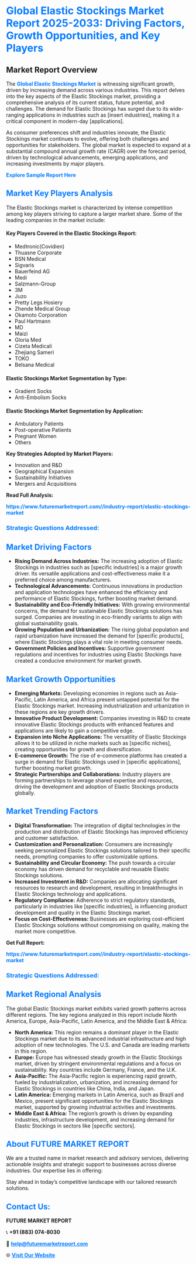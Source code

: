 <h1 style="color: #007BFF;">Global Elastic Stockings Market Report 2025-2033: Driving Factors, Growth Opportunities, and Key Players</h1>

<section id="overview">
<h2>Market Report Overview</h2>
<p>The <a href="https://www.futuremarketreport.com//industry-report/elastic-stockings-market" style="color: #007BFF; text-decoration: none;"><strong>Global Elastic Stockings Market</strong></a> is witnessing significant growth, driven by increasing demand across various industries. This report delves into the key aspects of the Elastic Stockings market, providing a comprehensive analysis of its current status, future potential, and challenges. The demand for Elastic Stockings has surged due to its wide-ranging applications in industries such as [insert industries], making it a critical component in modern-day [applications].</p>
<p>As consumer preferences shift and industries innovate, the Elastic Stockings market continues to evolve, offering both challenges and opportunities for stakeholders. The global market is expected to expand at a substantial compound annual growth rate (CAGR) over the forecast period, driven by technological advancements, emerging applications, and increasing investments by major players.</p>
</section>

<section id="overview">
<p><a href="https://www.futuremarketreport.com//request-sample/reportId=80347" style="color: #007BFF; text-decoration: none;"><strong>Explore Sample Report Here</strong></a></p>
</section>

<section id="key-players">
<h2 style="color: #007BFF;">Market Key Players Analysis</h2>
<p>The Elastic Stockings market is characterized by intense competition among key players striving to capture a larger market share. Some of the leading companies in the market include:</p>
<h4>Key Players Covered in the Elastic Stockings Report:</h4>
<ul><li>Medtronic(Covidien)</li><li>Thuasne Corporate</li><li>BSN Medical</li><li>Sigvaris</li><li>Bauerfeind AG</li><li>Medi</li><li>Salzmann-Group</li><li>3M</li><li>Juzo</li><li>Pretty Legs Hosiery</li><li>Zhende Medical Group</li><li>Okamoto Corporation</li><li>Paul Hartmann</li><li>MD</li><li>Maizi</li><li>Gloria Med</li><li>Cizeta Medicali</li><li>Zhejiang Sameri</li><li>TOKO</li><li>Belsana Medical</li></ul>
<h4>Elastic Stockings Market Segmentation by Type:</h4>
<ul><li>Gradient Socks</li><li>Anti-Embolism Socks</li></ul>

<h4>Elastic Stockings Market Segmentation by Application:</h4>
<ul><li>Ambulatory Patients</li><li>Post-operative Patients</li><li>Pregnant Women</li><li>Others</li></ul>
<p><strong>Key Strategies Adopted by Market Players:</strong></p>
<ul>
<li>Innovation and R&D</li>
<li>Geographical Expansion</li>
<li>Sustainability Initiatives</li>
<li>Mergers and Acquisitions</li>
</ul>
</section>

<section>
<p><strong>Read Full Analysis: </strong></p><a href="https://www.futuremarketreport.com//industry-report/elastic-stockings-market" style="color: #007BFF; text-decoration: none;"><strong>https://www.futuremarketreport.com//industry-report/elastic-stockings-market</strong></a>
<h3 style="color: #007BFF;">Strategic Questions Addressed:</h3>
</section>

<section id="driving-factors">
<h2 style="color: #007BFF;">Market Driving Factors</h2>
<ul>
<li><strong>Rising Demand Across Industries:</strong> The increasing adoption of Elastic Stockings in industries such as [specific industries] is a major growth driver. Its versatile applications and cost-effectiveness make it a preferred choice among manufacturers.</li>
<li><strong>Technological Advancements:</strong> Continuous innovations in production and application technologies have enhanced the efficiency and performance of Elastic Stockings, further boosting market demand.</li>
<li><strong>Sustainability and Eco-Friendly Initiatives:</strong> With growing environmental concerns, the demand for sustainable Elastic Stockings solutions has surged. Companies are investing in eco-friendly variants to align with global sustainability goals.</li>
<li><strong>Growing Population and Urbanization:</strong> The rising global population and rapid urbanization have increased the demand for [specific products], where Elastic Stockings plays a vital role in meeting consumer needs.</li>
<li><strong>Government Policies and Incentives:</strong> Supportive government regulations and incentives for industries using Elastic Stockings have created a conducive environment for market growth.</li>
</ul>
</section>

<section id="growth-opportunities">
<h2 style="color: #007BFF;">Market Growth Opportunities</h2>
<ul>
<li><strong>Emerging Markets:</strong> Developing economies in regions such as Asia-Pacific, Latin America, and Africa present untapped potential for the Elastic Stockings market. Increasing industrialization and urbanization in these regions are key growth drivers.</li>
<li><strong>Innovative Product Development:</strong> Companies investing in R&D to create innovative Elastic Stockings products with enhanced features and applications are likely to gain a competitive edge.</li>
<li><strong>Expansion into Niche Applications:</strong> The versatility of Elastic Stockings allows it to be utilized in niche markets such as [specific niches], creating opportunities for growth and diversification.</li>
<li><strong>E-commerce Growth:</strong> The rise of e-commerce platforms has created a surge in demand for Elastic Stockings used in [specific applications], further boosting market growth.</li>
<li><strong>Strategic Partnerships and Collaborations:</strong> Industry players are forming partnerships to leverage shared expertise and resources, driving the development and adoption of Elastic Stockings products globally.</li>
</ul>
</section>

<section id="trending-factors">
<h2 style="color: #007BFF;">Market Trending Factors</h2>
<ul>
<li><strong>Digital Transformation:</strong> The integration of digital technologies in the production and distribution of Elastic Stockings has improved efficiency and customer satisfaction.</li>
<li><strong>Customization and Personalization:</strong> Consumers are increasingly seeking personalized Elastic Stockings solutions tailored to their specific needs, prompting companies to offer customizable options.</li>
<li><strong>Sustainability and Circular Economy:</strong> The push towards a circular economy has driven demand for recyclable and reusable Elastic Stockings solutions.</li>
<li><strong>Increased Investment in R&D:</strong> Companies are allocating significant resources to research and development, resulting in breakthroughs in Elastic Stockings technology and applications.</li>
<li><strong>Regulatory Compliance:</strong> Adherence to strict regulatory standards, particularly in industries like [specific industries], is influencing product development and quality in the Elastic Stockings market.</li>
<li><strong>Focus on Cost-Effectiveness:</strong> Businesses are exploring cost-efficient Elastic Stockings solutions without compromising on quality, making the market more competitive.</li>
</ul>
</section>

<section>
<p><strong>Get Full Report: </strong></p><a href="https://www.futuremarketreport.com//industry-report/elastic-stockings-market" style="color: #007BFF; text-decoration: none;"><strong>https://www.futuremarketreport.com//industry-report/elastic-stockings-market</strong></a>
<h3 style="color: #007BFF;">Strategic Questions Addressed:</h3>
</section>


<section id="regional-analysis">
<h2 style="color: #007BFF;">Market Regional Analysis</h2>
<p>The global Elastic Stockings market exhibits varied growth patterns across different regions. The key regions analyzed in this report include North America, Europe, Asia-Pacific, Latin America, and the Middle East & Africa:</p>
<ul>
<li><strong>North America:</strong> This region remains a dominant player in the Elastic Stockings market due to its advanced industrial infrastructure and high adoption of new technologies. The U.S. and Canada are leading markets in this region.</li>
<li><strong>Europe:</strong> Europe has witnessed steady growth in the Elastic Stockings market, driven by stringent environmental regulations and a focus on sustainability. Key countries include Germany, France, and the U.K.</li>
<li><strong>Asia-Pacific:</strong> The Asia-Pacific region is experiencing rapid growth, fueled by industrialization, urbanization, and increasing demand for Elastic Stockings in countries like China, India, and Japan.</li>
<li><strong>Latin America:</strong> Emerging markets in Latin America, such as Brazil and Mexico, present significant opportunities for the Elastic Stockings market, supported by growing industrial activities and investments.</li>
<li><strong>Middle East & Africa:</strong> The region’s growth is driven by expanding industries, infrastructure development, and increasing demand for Elastic Stockings in sectors like [specific sectors].</li>
</ul>
</section>

<footer>
<h2 style="color: #007BFF;">About FUTURE MARKET REPORT</h2>
<p>We are a trusted name in market research and advisory services, delivering actionable insights and strategic support to businesses across diverse industries. Our expertise lies in offering:</p>

<p>Stay ahead in today’s competitive landscape with our tailored research solutions.</p>

<h2 style="color: #007BFF;">Contact Us:</h2>
<p><strong>FUTURE MARKET REPORT</strong></p>
<p>📞 <strong>+91 (883) 074-8030</strong></p>
<p>📧 <strong><a href="mailto:help@futuremarketreport.com" style="color: #007BFF;">help@futuremarketreport.com</a></strong></p>
<p>🌐 <strong><a href="https://www.futuremarketreport.com/" style="color: #007BFF;">Visit Our Website</a></strong></p>
</footer>